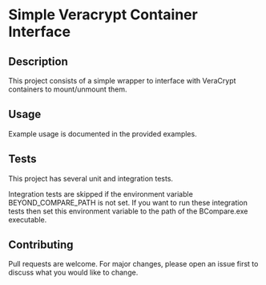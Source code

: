 # Simple Veracrypt Container Interface

## Description
This project consists of a simple wrapper to interface with VeraCrypt containers to mount/unmount them.

## Usage
Example usage is documented in the provided examples.

## Tests
This project has several unit and integration tests.

Integration tests are skipped if the environment variable BEYOND_COMPARE_PATH is not set. If you want to run these integration tests then set this environment variable to the path of the BCompare.exe executable.

## Contributing
Pull requests are welcome. For major changes, please open an issue first to discuss what you would like to change.
